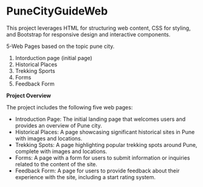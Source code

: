 # PuneCityGuideWeb
This project leverages HTML for structuring web content, CSS for styling, and Bootstrap for responsive design and interactive components.

5-Web Pages based on the topic pune city.
1. Intorduction page (initial page)
2. Historical Places
3. Trekking Sports
4. Forms
5. Feedback Form


**Project Overview**

The project includes the following five web pages:

* Introduction Page: The initial landing page that welcomes users and provides an overview of Pune city.
* Historical Places: A page showcasing significant historical sites in Pune with images and locations.
* Trekking Spots: A page highlighting popular trekking spots around Pune, complete with images and locations.
* Forms: A page with a form for users to submit information or inquiries related to the content of the site.
* Feedback Form: A page for users to provide feedback about their experience with the site, including a start rating system.
